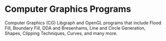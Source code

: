 # Computer Graphics Programs

Computer Graphics (CG) Libgraph and OpenGL programs that include Flood Fill, Boundary Fill, DDA and Bresenhams, Line and
Circle Generation, Shapes, Clipping Techniques, Curves, and many more. 
